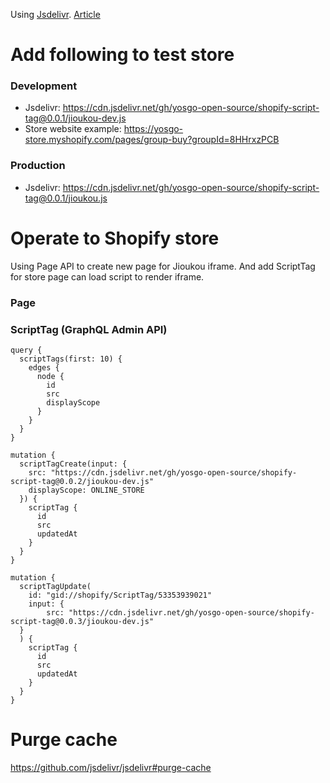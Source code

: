 Using [Jsdelivr](https://www.jsdelivr.com/features). [Article](https://zellwk.com/blog/jsdelivr/)

# Add following to test store

### Development

- Jsdelivr: https://cdn.jsdelivr.net/gh/yosgo-open-source/shopify-script-tag@0.0.1/jioukou-dev.js
- Store website example: https://yosgo-store.myshopify.com/pages/group-buy?groupId=8HHrxzPCB

### Production

- Jsdelivr: https://cdn.jsdelivr.net/gh/yosgo-open-source/shopify-script-tag@0.0.1/jioukou.js

# Operate to Shopify store

Using Page API to create new page for Jioukou iframe. And add ScriptTag for store page can load script to render iframe.

### Page

### ScriptTag (GraphQL Admin API)

```
query {
  scriptTags(first: 10) {
    edges {
      node {
        id
        src
        displayScope
      }
    }
  }
}

mutation {
  scriptTagCreate(input: {
    src: "https://cdn.jsdelivr.net/gh/yosgo-open-source/shopify-script-tag@0.0.2/jioukou-dev.js"
    displayScope: ONLINE_STORE
  }) {
    scriptTag {
      id
      src
      updatedAt
    }
  }
}

mutation {
  scriptTagUpdate(
    id: "gid://shopify/ScriptTag/53353939021"
    input: {
    	src: "https://cdn.jsdelivr.net/gh/yosgo-open-source/shopify-script-tag@0.0.3/jioukou-dev.js"
  }
  ) {
    scriptTag {
      id
      src
      updatedAt
    }
  }
}
```

# Purge cache

https://github.com/jsdelivr/jsdelivr#purge-cache
